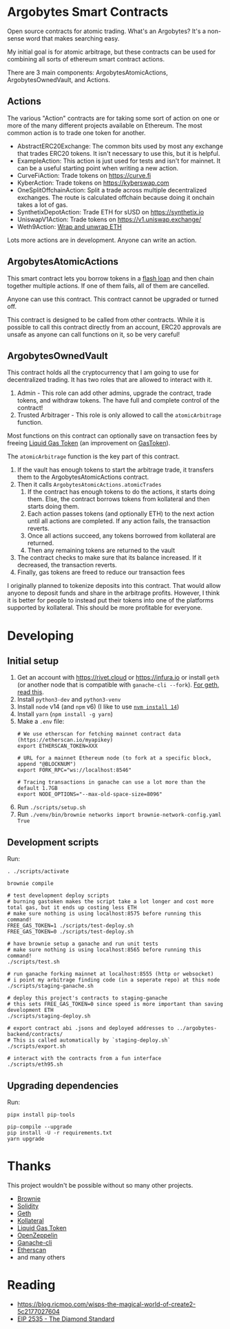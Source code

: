 # Argobytes Smart Contracts

Open source contracts for atomic trading. What's an Argobytes? It's a non-sense word that makes searching easy.

My initial goal is for atomic arbitrage, but these contracts can be used for combining all sorts of ethereum smart contract actions.

There are 3 main components: ArgobytesAtomicActions, ArgobytesOwnedVault, and Actions.

## Actions

The various "Action" contracts are for taking some sort of action on one or more of the many different projects available on Ethereum. The most common action is to trade one token for another.

- AbstractERC20Exchange: The common bits used by most any exchange that trades ERC20 tokens. It isn't necessary to use this, but it is helpful.
- ExampleAction: This action is just used for tests and isn't for mainnet. It can be a useful starting point when writing a new action.
- CurveFiAction: Trade tokens on <https://curve.fi>
- KyberAction: Trade tokens on <https://kyberswap.com>
- OneSplitOffchainAction: Split a trade across multiple decentralized exchanges. The route is calculated offchain because doing it onchain takes a lot of gas.
- SynthetixDepotAction: Trade ETH for sUSD on <https://synthetix.io>
- UniswapV1Action: Trade tokens on <https://v1.uniswap.exchange/>
- Weth9Action: [Wrap and unwrap ETH](https://weth.io/)

Lots more actions are in development. Anyone can write an action.

## ArgobytesAtomicActions

This smart contract lets you borrow tokens in a [flash loan](https://kollateral.co/) and then chain together multiple actions. If one of them fails, all of them are cancelled.

Anyone can use this contract. This contract cannot be upgraded or turned off.

This contract is designed to be called from other contracts. While it is possible to call this contract directly from an account, ERC20 approvals are unsafe as anyone can call functions on it, so be very careful!

## ArgobytesOwnedVault

This contract holds all the cryptocurrency that I am going to use for decentralized trading. It has two roles that are allowed to interact with it.

1. Admin - This role can add other admins, upgrade the contract, trade tokens, and withdraw tokens. The have full and complete control of the contract!
2. Trusted Arbitrager - This role is only allowed to call the `atomicArbitrage` function.

Most functions on this contract can optionally save on transaction fees by freeing [Liquid Gas Token](https://lgt.exchange/) (an improvement on [GasToken](https://gastoken.io)).

The `atomicArbitrage` function is the key part of this contract.

1. If the vault has enough tokens to start the arbitrage trade, it transfers them to the ArgobytesAtomicActions contract.
2. Then it calls `ArgobytesAtomicActions.atomicTrades`
   1. If the contract has enough tokens to do the actions, it starts doing them. Else, the contract borrows tokens from kollateral and then starts doing them.
   2. Each action passes tokens (and optionally ETH) to the next action until all actions are completed. If any action fails, the transaction reverts.
   3. Once all actions succeed, any tokens borrowed from kollateral are returned.
   4. Then any remaining tokens are returned to the vault
3. The contract checks to make sure that its balance increased. If it decreased, the transaction reverts.
4. Finally, gas tokens are freed to reduce our transaction fees

I originally planned to tokenize deposits into this contract. That would allow anyone to deposit funds and share in the arbitrage profits. However, I think it is better for people to instead put their tokens into one of the platforms supported by kollateral. This should be more profitable for everyone.

# Developing

## Initial setup

1. Get an account with <https://rivet.cloud> or <https://infura.io> or install `geth` (or another node that is compatible with `ganache-cli --fork`). [For geth, read this](https://gist.github.com/WyseNynja/89179917d209d10e6ea27c5f2f8f88f1).
2. Install `python3-dev` and `python3-venv`
3. Install `node` v14 (and `npm` v6) (I like to use [`nvm install 14`](https://github.com/nvm-sh/nvm))
4. Install `yarn` (`npm install -g yarn`)
5. Make a `.env` file:
    ```
    # We use etherscan for fetching mainnet contract data (https://etherscan.io/myapikey)
    export ETHERSCAN_TOKEN=XXX

    # URL for a mainnet Ethereum node (to fork at a specific block, append "@BLOCKNUM")
    export FORK_RPC="ws://localhost:8546"

    # Tracing transactions in ganache can use a lot more than the default 1.7GB
    export NODE_OPTIONS="--max-old-space-size=8096"
    ```
6. Run `./scripts/setup.sh`
7. Run `./venv/bin/brownie networks import brownie-network-config.yaml True`

## Development scripts

Run:

    . ./scripts/activate

    brownie compile

    # test development deploy scripts
    # burning gastoken makes the script take a lot longer and cost more total gas, but it ends up costing less ETH
    # make sure nothing is using localhost:8575 before running this command!
    FREE_GAS_TOKEN=1 ./scripts/test-deploy.sh
    FREE_GAS_TOKEN=0 ./scripts/test-deploy.sh

    # have brownie setup a ganache and run unit tests
    # make sure nothing is using localhost:8565 before running this command!
    ./scripts/test.sh

    # run ganache forking mainnet at localhost:8555 (http or websocket)
    # i point my arbitrage finding code (in a seperate repo) at this node
    ./scripts/staging-ganache.sh

    # deploy this project's contracts to staging-ganache
    # this sets FREE_GAS_TOKEN=0 since speed is more important than saving development ETH
    ./scripts/staging-deploy.sh

    # export contract abi .jsons and deployed addresses to ../argobytes-backend/contracts/
    # This is called automatically by `staging-deploy.sh`
    ./scripts/export.sh

    # interact with the contracts from a fun interface
    ./scripts/eth95.sh

## Upgrading dependencies

Run:

    pipx install pip-tools

    pip-compile --upgrade
    pip install -U -r requirements.txt
    yarn upgrade

# Thanks

This project wouldn't be possible without so many other projects.

- [Brownie](https://eth-brownie.readthedocs.io/en/stable/)
- [Solidity](https://solidity.readthedocs.io/)
- [Geth](https://github.com/ethereum/go-ethereum)
- [Kollateral](https://www.kollateral.co/)
- [Liquid Gas Token](https://lgt.exchange)
- [OpenZeppelin](https://openzeppelin.com/contracts)
- [Ganache-cli](https://github.com/trufflesuite/ganache-cli)
- [Etherscan](https://etherscan.io)
- and many others

# Reading

- <https://blog.ricmoo.com/wisps-the-magical-world-of-create2-5c2177027604>
- [EIP 2535 - The Diamond Standard](https://github.com/ethereum/EIPs/issues/2535)
